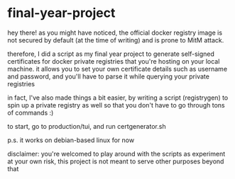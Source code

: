 # final-year-project

hey there!
as you might have noticed, the official docker registry image is not secured by default (at the time of writing) and is prone to MitM attack.

therefore, I did a script as my final year project to generate self-signed certificates for docker private registries that you're hosting on your local machine.
it allows you to set your own certificate details such as username and password, and you'll have to parse it while querying your private registries

in fact, I've also made things a bit easier, by writing a script (registrygen) to spin up a private registry as well so that you don't have to go through tons of commands :)

to start, go to production/tui, and run certgenerator.sh

p.s. it works on debian-based linux for now

disclaimer: you're welcomed to play around with the scripts as experiment at your own risk, this project is not meant to serve other purposes beyond that
